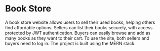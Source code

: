 # Book Store

A book store website allows users to sell their used books, helping others find affordable options. Sellers can list their books securely, with access protected by JWT authentication.
Buyers can easily browse and add as many books as they want to their cart. To use the site, both sellers and buyers need to log in. The project is built using the MERN stack.
